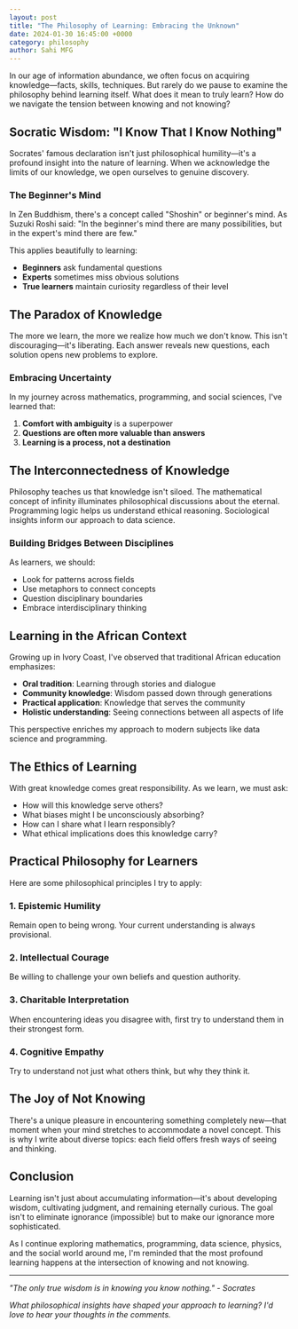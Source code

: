 ```yaml
---
layout: post
title: "The Philosophy of Learning: Embracing the Unknown"
date: 2024-01-30 16:45:00 +0000
category: philosophy
author: Sahi MFG
---
```


In our age of information abundance, we often focus on acquiring knowledge—facts, skills, techniques. But rarely do we pause to examine the philosophy behind learning itself. What does it mean to truly learn? How do we navigate the tension between knowing and not knowing?

## Socratic Wisdom: "I Know That I Know Nothing"

Socrates' famous declaration isn't just philosophical humility—it's a profound insight into the nature of learning. When we acknowledge the limits of our knowledge, we open ourselves to genuine discovery.

### The Beginner's Mind

In Zen Buddhism, there's a concept called "Shoshin" or beginner's mind. As Suzuki Roshi said: "In the beginner's mind there are many possibilities, but in the expert's mind there are few."

This applies beautifully to learning:
- **Beginners** ask fundamental questions
- **Experts** sometimes miss obvious solutions
- **True learners** maintain curiosity regardless of their level

## The Paradox of Knowledge

The more we learn, the more we realize how much we don't know. This isn't discouraging—it's liberating. Each answer reveals new questions, each solution opens new problems to explore.

### Embracing Uncertainty

In my journey across mathematics, programming, and social sciences, I've learned that:

1. **Comfort with ambiguity** is a superpower
2. **Questions are often more valuable than answers**
3. **Learning is a process, not a destination**

## The Interconnectedness of Knowledge

Philosophy teaches us that knowledge isn't siloed. The mathematical concept of infinity illuminates philosophical discussions about the eternal. Programming logic helps us understand ethical reasoning. Sociological insights inform our approach to data science.

### Building Bridges Between Disciplines

As learners, we should:
- Look for patterns across fields
- Use metaphors to connect concepts
- Question disciplinary boundaries
- Embrace interdisciplinary thinking

## Learning in the African Context

Growing up in Ivory Coast, I've observed that traditional African education emphasizes:
- **Oral tradition**: Learning through stories and dialogue
- **Community knowledge**: Wisdom passed down through generations
- **Practical application**: Knowledge that serves the community
- **Holistic understanding**: Seeing connections between all aspects of life

This perspective enriches my approach to modern subjects like data science and programming.

## The Ethics of Learning

With great knowledge comes great responsibility. As we learn, we must ask:
- How will this knowledge serve others?
- What biases might I be unconsciously absorbing?
- How can I share what I learn responsibly?
- What ethical implications does this knowledge carry?

## Practical Philosophy for Learners

Here are some philosophical principles I try to apply:

### 1. Epistemic Humility
Remain open to being wrong. Your current understanding is always provisional.

### 2. Intellectual Courage
Be willing to challenge your own beliefs and question authority.

### 3. Charitable Interpretation
When encountering ideas you disagree with, first try to understand them in their strongest form.

### 4. Cognitive Empathy
Try to understand not just what others think, but why they think it.

## The Joy of Not Knowing

There's a unique pleasure in encountering something completely new—that moment when your mind stretches to accommodate a novel concept. This is why I write about diverse topics: each field offers fresh ways of seeing and thinking.

## Conclusion

Learning isn't just about accumulating information—it's about developing wisdom, cultivating judgment, and remaining eternally curious. The goal isn't to eliminate ignorance (impossible) but to make our ignorance more sophisticated.

As I continue exploring mathematics, programming, data science, physics, and the social world around me, I'm reminded that the most profound learning happens at the intersection of knowing and not knowing.

---

*"The only true wisdom is in knowing you know nothing." - Socrates*

*What philosophical insights have shaped your approach to learning? I'd love to hear your thoughts in the comments.*